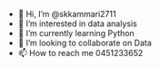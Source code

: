 - 👋 Hi, I’m @skkammari2711
- 👀 I’m interested in data analysis
- 🌱 I’m currently learning Python
- 💞️ I’m looking to collaborate on Data 
- 📫 How to reach me 0451233652

<!---
skkammari2711/skkammari2711 is a ✨ special ✨ repository because its `README.md` (this file) appears on your GitHub profile.
You can click the Preview link to take a look at your changes.
--->
